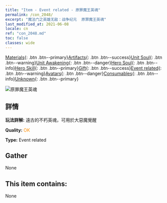 ```yaml
---
title: "Item - Event related - 原罪魔王英魂"
permalink: /con_2048/
excerpt: "魔法门之英雄无敌：战争纪元  原罪魔王英魂"
last_modified_at: 2021-06-08
locale: cn
ref: "con_2048.md"
toc: false
classes: wide
---
```

 [Materials](/ItemsCN/){: .btn .btn--primary}[Artifacts](/ItemsCN/Artifacts/){: .btn .btn--success}[Unit Soul](/ItemsCN/UnitSoul/){: .btn .btn--warning}[Unit Awakening](/ItemsCN/UnitAwakening/){: .btn .btn--danger}[Hero Soul](/ItemsCN/HeroSoul/){: .btn .btn--info}[Hero Skill](/ItemsCN/HeroSkill/){: .btn .btn--primary}[Gift](/ItemsCN/Gift/){: .btn .btn--success}[Event related](/ItemsCN/Events/){: .btn .btn--warning}[Avatars](/ItemsCN/Avatars/){: .btn .btn--danger}[Consumables](/ItemsCN/Consumables/){: .btn .btn--info}[Unknown](/ItemsCN/Unknown/){: .btn .btn--primary}

 ![原罪魔王英魂](/images/t/juexing_507.png)

## 詳情
 **玩法詳解:** 遠古的不朽英魂，可用於大惡魔覺醒

 **Quality:** <span style="color: #FF8C00">OK</span>

 **Type:** Event related

## Gather

  None

## This item contains:

  None

